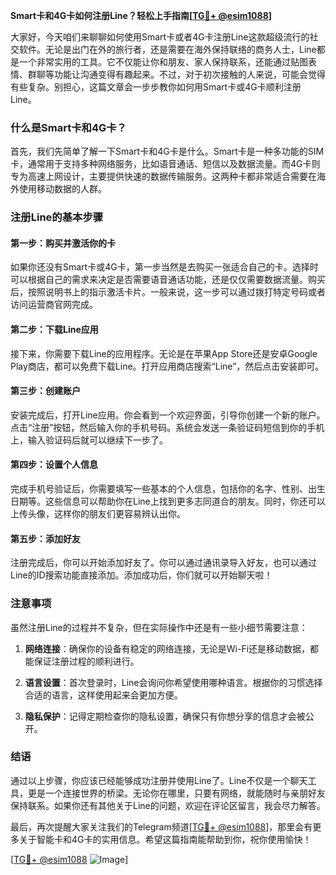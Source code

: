 **Smart卡和4G卡如何注册Line？轻松上手指南[[TG💪+ @esim1088](https://t.me/s/esim1088)]**

大家好，今天咱们来聊聊如何使用Smart卡或者4G卡注册Line这款超级流行的社交软件。无论是出门在外的旅行者，还是需要在海外保持联络的商务人士，Line都是一个非常实用的工具。它不仅能让你和朋友、家人保持联系，还能通过贴图表情、群聊等功能让沟通变得有趣起来。不过，对于初次接触的人来说，可能会觉得有些复杂。别担心，这篇文章会一步步教你如何用Smart卡或4G卡顺利注册Line。

### 什么是Smart卡和4G卡？

首先，我们先简单了解一下Smart卡和4G卡是什么。Smart卡是一种多功能的SIM卡，通常用于支持多种网络服务，比如语音通话、短信以及数据流量。而4G卡则专为高速上网设计，主要提供快速的数据传输服务。这两种卡都非常适合需要在海外使用移动数据的人群。

### 注册Line的基本步骤

#### 第一步：购买并激活你的卡

如果你还没有Smart卡或4G卡，第一步当然是去购买一张适合自己的卡。选择时可以根据自己的需求来决定是否需要语音通话功能，还是仅仅需要数据流量。购买后，按照说明书上的指示激活卡片。一般来说，这一步可以通过拨打特定号码或者访问运营商官网完成。

#### 第二步：下载Line应用

接下来，你需要下载Line的应用程序。无论是在苹果App Store还是安卓Google Play商店，都可以免费下载Line。打开应用商店搜索“Line”，然后点击安装即可。

#### 第三步：创建账户

安装完成后，打开Line应用。你会看到一个欢迎界面，引导你创建一个新的账户。点击“注册”按钮，然后输入你的手机号码。系统会发送一条验证码短信到你的手机上，输入验证码后就可以继续下一步了。

#### 第四步：设置个人信息

完成手机号验证后，你需要填写一些基本的个人信息，包括你的名字、性别、出生日期等。这些信息可以帮助你在Line上找到更多志同道合的朋友。同时，你还可以上传头像，这样你的朋友们更容易辨认出你。

#### 第五步：添加好友

注册完成后，你可以开始添加好友了。你可以通过通讯录导入好友，也可以通过Line的ID搜索功能直接添加。添加成功后，你们就可以开始聊天啦！

### 注意事项

虽然注册Line的过程并不复杂，但在实际操作中还是有一些小细节需要注意：

1. **网络连接**：确保你的设备有稳定的网络连接，无论是Wi-Fi还是移动数据，都能保证注册过程的顺利进行。
   
2. **语言设置**：首次登录时，Line会询问你希望使用哪种语言。根据你的习惯选择合适的语言，这样使用起来会更加方便。

3. **隐私保护**：记得定期检查你的隐私设置，确保只有你想分享的信息才会被公开。

### 结语

通过以上步骤，你应该已经能够成功注册并使用Line了。Line不仅是一个聊天工具，更是一个连接世界的桥梁。无论你在哪里，只要有网络，就能随时与亲朋好友保持联系。如果你还有其他关于Line的问题，欢迎在评论区留言，我会尽力解答。

最后，再次提醒大家关注我们的Telegram频道[[TG💪+ @esim1088](https://t.me/s/esim1088)]，那里会有更多关于智能卡和4G卡的实用信息。希望这篇指南能帮助到你，祝你使用愉快！

[[TG💪+ @esim1088](https://t.me/s/esim1088) ![Image](https://i.postimg.cc/4NQfJmqS/Snipaste-2025-05-13-00-14-12.png)]